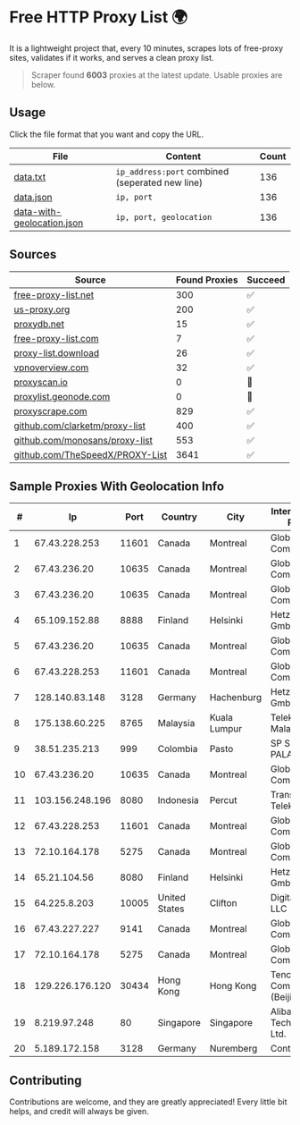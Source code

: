 
# Free HTTP Proxy List 🌍

It is a lightweight project that, every 10 minutes, scrapes lots of free-proxy sites, validates if it works, and serves a clean proxy list.


> Scraper found **6003** proxies at the latest update. Usable proxies are below.

## Usage

Click the file format that you want and copy the URL.


|File|Content|Count|
|----|-------|-----|
|[data.txt](https://raw.githubusercontent.com/themiralay/Proxy-List-World/master/data.txt)|`ip_address:port` combined (seperated new line)|136|
|[data.json](https://raw.githubusercontent.com/themiralay/Proxy-List-World/master/data.json)|`ip, port`|136|
|[data-with-geolocation.json](https://raw.githubusercontent.com/themiralay/Proxy-List-World/master/data-with-geolocation.json)|`ip, port, geolocation`|136|

## Sources

|Source|Found Proxies|Succeed|
|------|-------------|-------|
|[free-proxy-list.net](https://free-proxy-list.net)|300|✅|
|[us-proxy.org](https://www.us-proxy.org)|200|✅|
|[proxydb.net](http://proxydb.net)|15|✅|
|[free-proxy-list.com](https://free-proxy-list.com/?page=&port=&type%5B%5D=http&type%5B%5D=https&up_time=0&search=Search)|7|✅|
|[proxy-list.download](https://www.proxy-list.download/HTTP)|26|✅|
|[vpnoverview.com](https://vpnoverview.com/privacy/anonymous-browsing/free-proxy-servers)|32|✅|
|[proxyscan.io](https://www.proxyscan.io)|0|🚫|
|[proxylist.geonode.com](https://proxylist.geonode.com/api/proxy-list?limit=300&page=1&sort_by=lastChecked&sort_type=desc&protocols=http,https)|0|🚫|
|[proxyscrape.com](https://api.proxyscrape.com/v2/?request=displayproxies&protocol=http&timeout=10000&country=all&ssl=all&anonymity=all)|829|✅|
|[github.com/clarketm/proxy-list](https://raw.githubusercontent.com/clarketm/proxy-list/master/proxy-list-raw.txt)|400|✅|
|[github.com/monosans/proxy-list](https://raw.githubusercontent.com/monosans/proxy-list/main/proxies/http.txt)|553|✅|
|[github.com/TheSpeedX/PROXY-List](https://raw.githubusercontent.com/TheSpeedX/PROXY-List/master/http.txt)|3641|✅|


## Sample Proxies With Geolocation Info

|#|Ip|Port|Country|City|Internet Service Provider|
|-|--|----|-------|----|-------------------------|
|1|67.43.228.253|11601|Canada|Montreal|GloboTech Communications|
|2|67.43.236.20|10635|Canada|Montreal|GloboTech Communications|
|3|67.43.236.20|10635|Canada|Montreal|GloboTech Communications|
|4|65.109.152.88|8888|Finland|Helsinki|Hetzner Online GmbH|
|5|67.43.236.20|10635|Canada|Montreal|GloboTech Communications|
|6|67.43.228.253|11601|Canada|Montreal|GloboTech Communications|
|7|128.140.83.148|3128|Germany|Hachenburg|Hetzner Online GmbH|
|8|175.138.60.225|8765|Malaysia|Kuala Lumpur|Telekom Malaysia Berhad|
|9|38.51.235.213|999|Colombia|Pasto|SP SISTEMAS PALACIOS LTDA|
|10|67.43.236.20|10635|Canada|Montreal|GloboTech Communications|
|11|103.156.248.196|8080|Indonesia|Percut|Trans Media Telekomunikasi|
|12|67.43.228.253|11601|Canada|Montreal|GloboTech Communications|
|13|72.10.164.178|5275|Canada|Montreal|GloboTech Communications|
|14|65.21.104.56|8080|Finland|Helsinki|Hetzner Online GmbH|
|15|64.225.8.203|10005|United States|Clifton|DigitalOcean, LLC|
|16|67.43.227.227|9141|Canada|Montreal|GloboTech Communications|
|17|72.10.164.178|5275|Canada|Montreal|GloboTech Communications|
|18|129.226.176.120|30434|Hong Kong|Hong Kong|Tencent Cloud Computing (Beijing) Co|
|19|8.219.97.248|80|Singapore|Singapore|Alibaba (US) Technology Co., Ltd.|
|20|5.189.172.158|3128|Germany|Nuremberg|Contabo GmbH|



## Contributing

Contributions are welcome, and they are greatly appreciated! Every
little bit helps, and credit will always be given.

